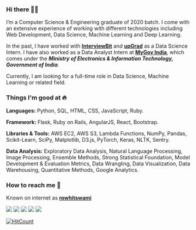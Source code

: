 ### Hi there 👋🏻 
I’m a Computer Science & Engineering graduate of 2020 batch. I come with an extensive experience of working with different technologies including Web Development, Data Science, Machine Learning and Deep Learning.

In the past, I have worked with [**InterviewBit**](https://www.interviewbit.com/) and [**upGrad**](https://www.upgrad.com/) as a Data Science Intern. I have also worked as a Data Analyst Intern at [**MyGov India**](https://www.mygov.in/), which comes under the _**Ministry of Electronics & Information Technology, Government of India**_.

Currently, I am looking for a full-time role in Data Science, Machine Learning or related field. 

### Things I'm good at :fire:
**Languages:**  Python, SQL, HTML, CSS, JavaScript, Ruby.

**Framework:** Flask, Ruby on Rails, AngularJS, React, Bootstrap.

**Libraries & Tools:** AWS EC2, AWS S3, Lambda Functions, NumPy, Pandas, Scikit-Learn, SciPy, Matplotlib, D3.js, PyTorch, Keras, NLTK, Sentry.

**Data Analysis:** Exploratory Data Analysis, Natural Language Processing, Image Processing, Ensemble Methods, Strong Statistical Foundation, Model Development & Evaluation Metrics, Data Wrangling, Data Visualization, Data Warehousing, Quantitative Methods, Google Analytics.

### How to reach me 📱
Known on internet as [**rowhitswami**](https://www.google.com/search?q=rowhitswami) 

[<img target="_blank" src="https://img.icons8.com/cotton/64/000000/whatsapp--v4.png"/>](https://wa.me/918059459498) [<img target="_blank" src="https://img.icons8.com/doodle/64/000000/skype--v1.png"/>](https://join.skype.com/invite/RmKFWFXrEoN1) [<img target="_blank" src="https://img.icons8.com/doodle/64/000000/linkedin-circled.png"/>](https://www.linkedin.com/in/rowhitswami/) [<img target="_blank" src="https://img.icons8.com/dusk/64/000000/domain.png"/>](https://www.rohitswami.com/) [<img src="https://img.icons8.com/dusk/64/000000/medium-new.png"/>](https://medium.com/@rowhitswami)


[![HitCount](http://hits.dwyl.com/rowhitswami/rowhitswami.svg)](http://hits.dwyl.com/rowhitswami/rowhitswami)
